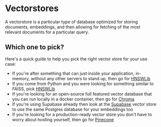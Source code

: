 # Vectorstores

A vectorstore is a particular type of database optimized for storing documents, embeddings, and then allowing for fetching of the most relevant documents for a particular query.

## Which one to pick?

Here's a quick guide to help you pick the right vector store for your use case:

- If you're after something that can just inside your application, in-memory, without any other servers to stand up, then go for [HNSWLib](./hnswlib.md)
- If you come from Python and you were looking for something similar to FAISS, pick [HNSWLib](./hnswlib.md)
- If you're looking for an open-source full featured vector database that you can run locally in a docker container, then go for [Chroma](./chroma.md)
- If you're using Supabase already then look at the [Supabase](./supabase.mdx) vector store to use the same Postgres database for your embeddings too
- If you're looking for a production-ready vector store you don't have to worry about hosting yourself, then go for [Pinecone](./pinecone.md)
